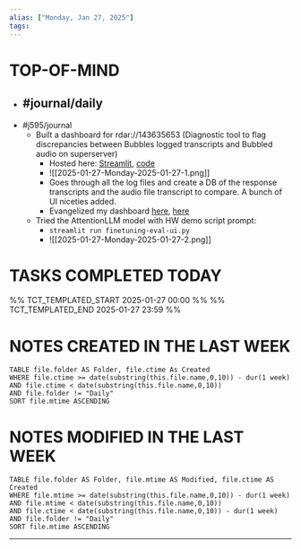 ```yaml
---
alias: ["Monday, Jan 27, 2025"]
tags: 
---
```

# TOP-OF-MIND
- #journal/daily 
	- 
- #j595/journal 
	- Built a dashboard for rdar://143635653 (Diagnostic tool to flag discrepancies between Bubbles logged transcripts and Bubbled audio on superserver)
		- Hosted here: [Streamlit](http://j595-attention.corp.apple.com:8501/), [code](https://github.pie.apple.com/heavenly/RoadshowBubblesDiagnostics)
		- ![[2025-01-27-Monday-2025-01-27-1.png]]
		- Goes through all the log files and create a DB of the response transcripts and the audio file transcript to compare. A bunch of UI niceties added.
		- Evangelized my dashboard [here](https://a1350286.slack.com/archives/C08A8R74FQE/p1738021099232589), [here](https://a1350286.slack.com/archives/C08AKSDU98R/p1738028075519509)
	- Tried the AttentionLLM model with HW demo script prompt:
		- `streamlit run finetuning-eval-ui.py`
		- ![[2025-01-27-Monday-2025-01-27-2.png]]

# TASKS COMPLETED TODAY
%% TCT_TEMPLATED_START 2025-01-27 00:00 %%
%% TCT_TEMPLATED_END 2025-01-27 23:59 %%



# NOTES CREATED IN THE LAST WEEK
``` dataview
TABLE file.folder AS Folder, file.ctime As Created
WHERE file.ctime >= date(substring(this.file.name,0,10)) - dur(1 week) 
AND file.ctime < date(substring(this.file.name,0,10)) 
AND file.folder != "Daily"
SORT file.mtime ASCENDING
```

# NOTES MODIFIED IN THE LAST WEEK
``` dataview
TABLE file.folder AS Folder, file.mtime AS Modified, file.ctime AS Created
WHERE file.mtime >= date(substring(this.file.name,0,10)) - dur(1 week)
AND file.mtime < date(substring(this.file.name,0,10))
AND file.ctime < date(substring(this.file.name,0,10)) - dur(1 week)
AND file.folder != "Daily"
SORT file.mtime ASCENDING
```
---

